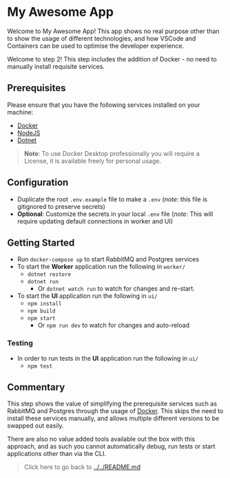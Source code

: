 # My Awesome App

Welcome to My Awesome App! This app shows no real purpose other than to show the usage of different technologies, and how VSCode and Containers can be used to optimise the developer experience.

Welcome to step 2! This step includes the addition of Docker - no need to manually install requisite services.

## Prerequisites

Please ensure that you have the following services installed on your machine:

- [Docker](https://docs.docker.com/get-docker/)
- [NodeJS](https://nodejs.org/en/download/)
- [Dotnet](https://dotnet.microsoft.com/en-us/download)

> **Note**: To use Docker Desktop professionally you will require a License, it is available freely for personal usage.

## Configuration

- Duplicate the root `.env.example` file to make a `.env` (*note*: this file is gitignored to preserve secrets)
- **Optional**: Customize the secrets in your local `.env` file (*note*: This will require updating default connections in worker and UI)

## Getting Started

- Run `docker-compose up` to start RabbitMQ and Postgres services
- To start the **Worker** application run the following in `worker/`
  - `dotnet restore`
  - `dotnet run`
    - Or `dotnet watch run` to watch for changes and re-start.
- To start the **UI** application run the following in `ui/`
  - `npm install`
  - `npm build`
  - `npm start`
    - Or `npm run dev` to watch for changes and auto-reload

### Testing

- In order to run tests in the **UI** application run the following in `ui/`
  - `npm test`

## Commentary

This step shows the value of simplifying the prerequisite services such as RabbitMQ and Postgres through the usage of [Docker](https://docs.docker.com). This skips the need to install these services manually, and allows multiple different versions to be swapped out easily.

There are also no value added tools available out the box with this approach, and as such you cannot automatically debug, run tests or start applications other than via the CLI.

> Click here to go back to [../../README.md](../../README.md)
